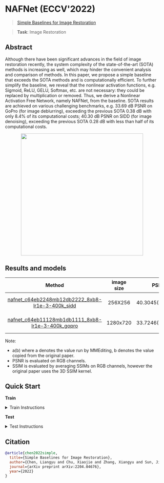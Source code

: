 # NAFNet (ECCV'2022)

> [Simple Baselines for Image Restoration](https://arxiv.org/abs/2204.04676)

> **Task**: Image Restoration

<!-- [ALGORITHM] -->

## Abstract

<!-- [ABSTRACT] -->

Although there have been significant advances in the field of image restoration recently, the system complexity of the state-of-the-art (SOTA) methods is increasing as well, which may hinder the convenient analysis and comparison of methods. In this paper, we propose a simple baseline that exceeds the SOTA methods and is computationally efficient. To further simplify the baseline, we reveal that the nonlinear activation functions, e.g. Sigmoid, ReLU, GELU, Softmax, etc. are not necessary: they could be replaced by multiplication or removed. Thus, we derive a Nonlinear Activation Free Network, namely NAFNet, from the baseline. SOTA results are achieved on various challenging benchmarks, e.g. 33.69 dB PSNR on GoPro (for image deblurring), exceeding the previous SOTA 0.38 dB with only 8.4% of its computational costs; 40.30 dB PSNR on SIDD (for image denoising), exceeding the previous SOTA 0.28 dB with less than half of its computational costs.

<!-- [IMAGE] -->

<div align=center >
 <img src="https://user-images.githubusercontent.com/43229734/199919292-81d307d9-144b-4d07-9f26-0c09d86e84a5.jpg" width="400"/>
</div >

## Results and models

|                                   Method                                    | image size |       PSNR       |      SSIM      | GPU Info |                                   Download                                    |
| :-------------------------------------------------------------------------: | :--------: | :--------------: | :------------: | :------: | :---------------------------------------------------------------------------: |
| [nafnet_c64eb2248mb12db2222_8xb8-lr1e-3-400k_sidd](/configs/nafnet/nafnet_c64eb2248mb12db2222_8xb8-lr1e-3-400k_sidd.py) |  256X256   | 40.3045(40.3045) | 0.9253(0.9614) | 1 (A100) | [model](https://download.openmmlab.com/mmediting/nafnet/NAFNet-SIDD-midc64.pth) \| log(coming soon) |
| [nafnet_c64eb11128mb1db1111_8xb8-lr1e-3-400k_gopro](/configs/nafnet/nafnet_c64eb11128mb1db1111_8xb8-lr1e-3-400k_gopro.py) |  1280x720  | 33.7246(33.7103) | 0.9479(0.9668) | 1 (A100) | [model](https://download.openmmlab.com/mmediting/nafnet/NAFNet-GoPro-midc64.pth) \| log(coming soon) |

Note:

- a(b) where a denotes the value run by MMEditing, b denotes the value copied from the original paper.
- PSNR is evaluated on RGB channels.
- SSIM is evaluated by averaging SSIMs on RGB channels, however the original paper uses the 3D SSIM kernel.

## Quick Start

**Train**

<details>
<summary>Train Instructions</summary>

You can use the following commands to train a model with cpu or single/multiple GPUs.

```shell
# cpu train
CUDA_VISIBLE_DEVICES=-1 python tools/train.py configs/nafnet/nafnet_c64eb2248mb12db2222_8xb8-lr1e-3-400k_sidd.py

# single-gpu train
python tools/train.py configs/nafnet/nafnet_c64eb2248mb12db2222_8xb8-lr1e-3-400k_sidd.py

# multi-gpu train
./tools/dist_train.sh configs/nafnet/nafnet_c64eb2248mb12db2222_8xb8-lr1e-3-400k_sidd.py 8
```

For more details, you can refer to **Train a model** part in [train_test.md](/docs/en/user_guides/train_test.md#Train-a-model-in-MMEditing).

</details>

**Test**

<details>
<summary>Test Instructions</summary>

You can use the following commands to test a model with cpu or single/multiple GPUs.

```shell
# cpu test
CUDA_VISIBLE_DEVICES=-1 python tools/test.py configs/nafnet/nafnet_c64eb2248mb12db2222_8xb8-lr1e-3-400k_sidd.py /path/to/checkpoint

# single-gpu test
python tools/test.py configs/nafnet/nafnet_c64eb2248mb12db2222_8xb8-lr1e-3-400k_sidd.py /path/to/checkpoint

# multi-gpu test
./tools/dist_test.sh configs/nafnet/nafnet_c64eb2248mb12db2222_8xb8-lr1e-3-400k_sidd.py /path/to/checkpoint 8
```

Pretrained checkpoints will come soon.

For more details, you can refer to **Test a pre-trained model** part in [train_test.md](/docs/en/user_guides/train_test.md#Test-a-pre-trained-model-in-MMEditing).

</details>

## Citation

```bibtex
@article{chen2022simple,
  title={Simple Baselines for Image Restoration},
  author={Chen, Liangyu and Chu, Xiaojie and Zhang, Xiangyu and Sun, Jian},
  journal={arXiv preprint arXiv:2204.04676},
  year={2022}
}
```
